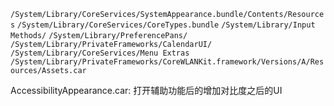`/System/Library/CoreServices/SystemAppearance.bundle/Contents/Resources`
`/System/Library/CoreServices/CoreTypes.bundle`
`/System/Library/Input Methods/`
`/System/Library/PreferencePans/`
`/System/Library/PrivateFrameworks/CalendarUI/`
`/System/Library/CoreServices/Menu Extras`
`/System/Library/PrivateFrameworks/CoreWLANKit.framework/Versions/A/Resources/Assets.car`




AccessibilityAppearance.car: 打开辅助功能后的增加对比度之后的UI

